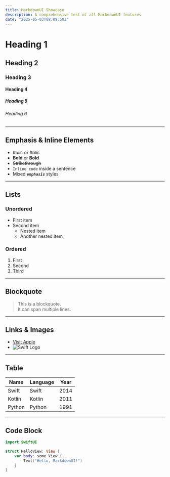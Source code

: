 ```yaml
---
title: MarkdownUI Showcase
description: A comprehensive test of all MarkdownUI features
date: "2025-05-03T08:09:50Z"
---
```


# Heading 1

## Heading 2

### Heading 3

#### Heading 4

##### Heading 5

###### Heading 6

---

## Emphasis & Inline Elements

- *Italic* or _Italic_
- **Bold** or __Bold__
- ~~Strikethrough~~
- `Inline code` inside a sentence
- Mixed _**`emphasis`**_ styles

---

## Lists

### Unordered

- First item
- Second item
  - Nested item
  - Another nested item

### Ordered

1. First
2. Second
3. Third

---

## Blockquote

> This is a blockquote.  
> It can span multiple lines.

---

## Links & Images

- [Visit Apple](https://apple.com)
- ![Swift Logo](https://swift.org/assets/images/swift.svg)

---

## Table

| Name     | Language | Year |
|----------|----------|------|
| Swift    | Swift    | 2014 |
| Kotlin   | Kotlin   | 2011 |
| Python   | Python   | 1991 |

---

## Code Block

```swift
import SwiftUI

struct HelloView: View {
    var body: some View {
        Text("Hello, MarkdownUI!")
    }
}
